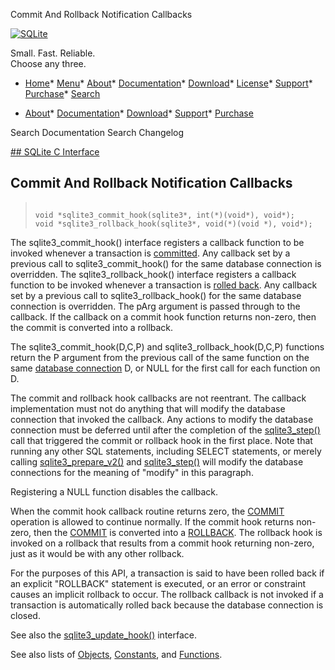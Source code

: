 




Commit And Rollback Notification Callbacks




[![SQLite](../images/sqlite370_banner.gif)](../index.html)


Small. Fast. Reliable.  
Choose any three.


* [Home](../index.html)* [Menu](javascript:void(0))* [About](../about.html)* [Documentation](../docs.html)* [Download](../download.html)* [License](../copyright.html)* [Support](../support.html)* [Purchase](../prosupport.html)* [Search](javascript:void(0))




* [About](../about.html)* [Documentation](../docs.html)* [Download](../download.html)* [Support](../support.html)* [Purchase](../prosupport.html)






Search Documentation
Search Changelog









[## SQLite C Interface](../c3ref/intro.html)
## Commit And Rollback Notification Callbacks




> ```
> 
> void *sqlite3_commit_hook(sqlite3*, int(*)(void*), void*);
> void *sqlite3_rollback_hook(sqlite3*, void(*)(void *), void*);
> 
> ```



The sqlite3\_commit\_hook() interface registers a callback
function to be invoked whenever a transaction is [committed](../lang_transaction.html).
Any callback set by a previous call to sqlite3\_commit\_hook()
for the same database connection is overridden.
The sqlite3\_rollback\_hook() interface registers a callback
function to be invoked whenever a transaction is [rolled back](../lang_transaction.html).
Any callback set by a previous call to sqlite3\_rollback\_hook()
for the same database connection is overridden.
The pArg argument is passed through to the callback.
If the callback on a commit hook function returns non\-zero,
then the commit is converted into a rollback.


The sqlite3\_commit\_hook(D,C,P) and sqlite3\_rollback\_hook(D,C,P) functions
return the P argument from the previous call of the same function
on the same [database connection](../c3ref/sqlite3.html) D, or NULL for
the first call for each function on D.


The commit and rollback hook callbacks are not reentrant.
The callback implementation must not do anything that will modify
the database connection that invoked the callback. Any actions
to modify the database connection must be deferred until after the
completion of the [sqlite3\_step()](../c3ref/step.html) call that triggered the commit
or rollback hook in the first place.
Note that running any other SQL statements, including SELECT statements,
or merely calling [sqlite3\_prepare\_v2()](../c3ref/prepare.html) and [sqlite3\_step()](../c3ref/step.html) will modify
the database connections for the meaning of "modify" in this paragraph.


Registering a NULL function disables the callback.


When the commit hook callback routine returns zero, the [COMMIT](../lang_transaction.html)
operation is allowed to continue normally. If the commit hook
returns non\-zero, then the [COMMIT](../lang_transaction.html) is converted into a [ROLLBACK](../lang_transaction.html).
The rollback hook is invoked on a rollback that results from a commit
hook returning non\-zero, just as it would be with any other rollback.


For the purposes of this API, a transaction is said to have been
rolled back if an explicit "ROLLBACK" statement is executed, or
an error or constraint causes an implicit rollback to occur.
The rollback callback is not invoked if a transaction is
automatically rolled back because the database connection is closed.


See also the [sqlite3\_update\_hook()](../c3ref/update_hook.html) interface.


See also lists of
 [Objects](../c3ref/objlist.html),
 [Constants](../c3ref/constlist.html), and
 [Functions](../c3ref/funclist.html).


